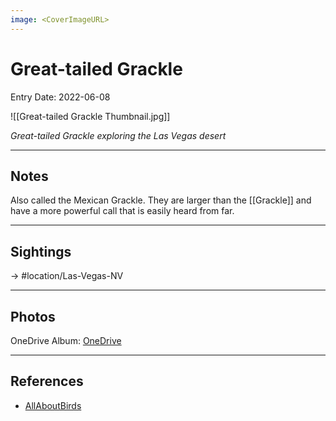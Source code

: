 ```yaml
---
image: <CoverImageURL>
---
```


# Great-tailed Grackle
Entry Date: 2022-06-08

![[Great-tailed Grackle Thumbnail.jpg]]

*Great-tailed Grackle exploring the Las Vegas desert*

---------------------------------------------------------------
## Notes
Also called the Mexican Grackle. They are larger than the [[Grackle]] and have a more powerful call that is easily heard from far.

---------------------------------------------------------------
## Sightings

-> #location/Las-Vegas-NV


---------------------------------------------------------------
## Photos
OneDrive Album: [OneDrive](https://1drv.ms/u/s!AvaIuMdCo_w-3kbnaVfs5pU5biqp?e=W8plvx)

---------------------------------------------------------------
## References
- [AllAboutBirds](https://www.allaboutbirds.org/guide/Great-tailed_Grackle/overview)